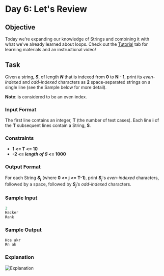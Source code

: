 # Day 6: Let's Review


## Objective
Today we're expanding our knowledge of Strings and combining it with what we've already learned about loops. Check out the [Tutorial](https://www.hackerrank.com/challenges/30-review-loop/tutorial) tab for learning materials and an instructional video!

## Task
Given a string, **_S_**, of length **_N_** that is indexed from **0** to **N - 1**, print its _even-indexed_ and _odd-indexed_ characters as **2** space-separated strings on a single line (see the Sample below for more detail).

**Note**:  is considered to be an even index.


### Input Format

The first line contains an integer, **T** (the number of test cases).
Each line **i** of the **T** subsequent lines contain a String, **S**.

### Constraints

- **1 <= T <= 10**
- **-2 <= _length of S_ <= 1000**

### Output Format

For each String **_S<sub>j</sub>_** (where **0 <= j <= T-1**), print **_S<sub>j</sub>_**'s _even-indexed_ characters, followed by a space, followed by **_S<sub>j</sub>_**'s _odd-indexed_ characters.

### Sample Input

```Python
2
Hacker
Rank
```

### Sample Output

```Python
Hce akr
Rn ak
```

### Explanation

![Explanation](https://github.com/kalpak92/HackerRank-30-Days-of-Code/blob/master/Day%206/explanation.PNG)
